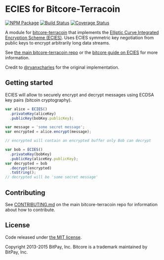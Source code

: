 # ECIES for Bitcore-Terracoin

[![NPM Package](https://img.shields.io/npm/v/bitcore-ecies-terracoin.svg?style=flat-square)](https://www.npmjs.org/package/bitcore-ecies-terracoin)
[![Build Status](https://img.shields.io/travis/terracoin/bitcore-ecies-terracoin.svg?branch=master&style=flat-square)](https://travis-ci.org/terracoin/bitcore-ecies-terracoin)
[![Coverage Status](https://img.shields.io/coveralls/terracoin/bitcore-ecies-terracoin.svg?style=flat-square)](https://coveralls.io/r/terracoin/bitcore-ecies-terracoin)

A module for [bitcore-terracoin][bitcore-terracoin] that implements the [Elliptic Curve Integrated Encryption Scheme (ECIES)][ECIES]. Uses ECIES symmetric key negotiation from public keys to encrypt arbitrarily long data streams.

See [the main bitcore-terracoin repo](https://github.com/TheSin-/bitcore-terracoin) or the [bitcore guide on ECIES](http://bitcore.io/guide/module/ecies/index.html) for more information.

Credit to [@ryanxcharles][ryan] for the original implementation.

## Getting started

ECIES will allow to securely encrypt and decrypt messages using ECDSA key pairs (bitcoin cryptography).

```javascript
var alice = ECIES()
  .privateKey(aliceKey)
  .publicKey(bobKey.publicKey);

var message = 'some secret message';
var encrypted = alice.encrypt(message);

// encrypted will contain an encrypted buffer only Bob can decrypt

var bob = ECIES()
  .privateKey(bobKey)
  .publicKey(aliceKey.publicKey);
var decrypted = bob
  .decrypt(encrypted)
  .toString();
// decrypted will be 'some secret message'
```

## Contributing

See [CONTRIBUTING.md](https://github.com/TheSin-/bitcore-terracoin/blob/master/CONTRIBUTING.md) on the main bitcore-terracoin repo for information about how to contribute.

## License

Code released under [the MIT license](https://github.com/bitpay/bitcore/blob/master/LICENSE).

Copyright 2013-2015 BitPay, Inc. Bitcore is a trademark maintained by BitPay, Inc.

[bitcore-terracoin]: http://github.com/TheSin-/bitcore-terracoin
[ECIES]: http://en.wikipedia.org/wiki/Integrated_Encryption_Scheme
[ryan]: http://github.com/ryanxcharles
